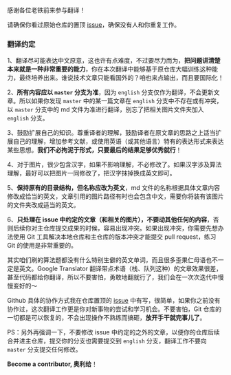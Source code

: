 感谢各位老铁前来参与翻译！

请确保你看过原始仓库的置顶 [issue](https://github.com/labuladong/fucking-algorithm/issues/9)，确保没有人和你重复工作。

### 翻译约定

1、翻译尽可能表达中文原意，这也许有点难度，不过要尽力而为，**把问题讲清楚本来就是一种非常重要的能力**，你在本次翻译中能够基于原仓库大幅训练这种能力，最终培养出来。谁说技术文章只能看国外的？咱也来点输出，而且要国际化！

2、**所有内容应以 `master` 分支为准**，因为 `english` 分支仅作为翻译，不会更新文章。所以如果你发现 `master` 中的某一篇文章在 `english` 分支中不存在或有冲突，以 `master` 分支中的 md 文件为准进行翻译，别忘了把相关图片文件夹加入 `english` 分支。

3、鼓励扩展自己的知识。尊重译者的理解，鼓励译者在原文章的思路之上适当扩展自己的理解，增加参考文献，或使用英语（或其他语言）特有的表达形式来表达某些思想。**我们不必拘泥于形式，只要最后的结果足够优秀就行**！

4、对于图片，很少包含汉字，如果不影响理解，不必修改了。如果汉字涉及算法理解，最好可以把图片一同修改了，把汉字抹掉换成英文即可。

5、**保持原有的目录结构，但名称应改为英文**，md 文件的名称根据具体文章内容修改成恰当的英文，文章引用的图片路径有时也会包含中文，需要你将装有该图片的文件夹改成适当的英文。

6、**只处理在 issue 中约定的文章（和相关的图片），不要动其他任何的内容**，否则后续你对主仓库提交成果的时候，容易出现冲突。如果出现冲突，你需要先想办法使用 Git 工具解决本地仓库和主仓库的版本冲突才能提交 pull request，练习 Git 的使用是非常重要的。

其实咱们刷的算法题都没有什么特别生僻的英文单词，而且很多歪果仁母语也不一定是英文。Google Translator 翻译带点术语（栈、队列这种）的文章效果很差，甚至代码都给你翻译，所以不要害怕，勇敢地翻就行了，我们会在一次次迭代中慢慢变好的～

Github 具体的协作方式我在仓库置顶的 [issue](https://github.com/labuladong/fucking-algorithm/issues/9) 中有写，很简单，如果你之前没有协作过，这次翻译工作更是你对新事物的尝试和学习机会。不要害怕，Git 仓库的一切都是可以恢复的，不会出现操作不熟练而搞砸，**放开手干就完事儿了**。

PS：另外再强调一下，不要修改 issue 中约定的之外的文章，以便你的仓库后续合并进主仓库，提交你的分支也需要提交到 `english` 分支，翻译工作不要向 `master` 分支提交任何修改。

**Become a contributor, 奥利给**！